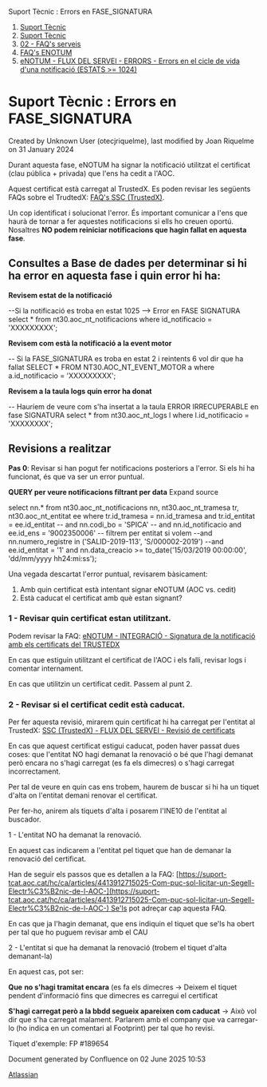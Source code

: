 Suport Tècnic : Errors en FASE\_SIGNATURA  

1.  [Suport Tècnic](index.html)
2.  [Suport Tècnic](13893782.html)
3.  [02 - FAQ's serveis](26313393.html)
4.  [FAQ's ENOTUM](28705561.html)
5.  [eNOTUM - FLUX DEL SERVEI - ERRORS - Errors en el cicle de vida d'una notificació (ESTATS >= 1024)](36340658.html)

Suport Tècnic : Errors en FASE\_SIGNATURA
=========================================

Created by Unknown User (otecjriquelme), last modified by Joan Riquelme on 31 January 2024

Durant aquesta fase, eNOTUM ha signar la notificació utilitzat el certificat (clau pública + privada) que l'ens ha cedit a l'AOC.

Aquest certificat està carregat al TrustedX. Es poden revisar les següents FAQs sobre el TrudtedX: [FAQ's SSC (TrustedX)](28705605.html).

  

Un cop identificat i solucionat l'error. És important comunicar a l'ens que haurà de tornar a fer aquestes notificacions si ells ho creuen oportú. Nosaltres **NO podem reiniciar notificacions que hagin fallat en aquesta fase**.

Consultes a Base de dades per determinar si hi ha error en aquesta fase i quin error hi ha:
-------------------------------------------------------------------------------------------

  

**Revisem estat de la notificació**

\--Si la notificació es troba en estat 1025 --> Error en FASE SIGNATURA
select \*
from nt30.aoc\_nt\_notificacions
where id\_notificacio = 'XXXXXXXXX';

**Revisem com està la notificació a la event motor**

\-- Si la FASE\_SIGNATURA es troba en estat 2 i reintents 6 vol dir que ha fallat
SELECT \*
FROM NT30.AOC\_NT\_EVENT\_MOTOR a
where a.id\_notificacio = 'XXXXXXXXX';

**Revisem a la taula logs quin error ha donat**

\-- Hauríem de veure com s'ha insertat a la taula ERROR IRRECUPERABLE en fase SIGNATURA
select \*
from nt30.aoc\_nt\_logs l
where l.id\_notificacio = 'XXXXXXXX';

  
Revisions a realitzar
------------------------

**Pas 0**: Revisar si han pogut fer notificacions posteriors a l'error. Si els hi ha funcionat, és que va ser un error puntual.

**QUERY per veure notificacions filtrant per data** Expand source

select nn.\*
  from nt30.aoc\_nt\_notificacions nn,
       nt30.aoc\_nt\_tramesa       tr,
       nt30.aoc\_nt\_entitat       ee
 where tr.id\_tramesa = nn.id\_tramesa
   and tr.id\_entitat = ee.id\_entitat
  -- and nn.codi\_bo = 'SPICA'
   -- and nn.id\_notificacio
  and ee.id\_ens = '9002350006' -- filtrem per entitat si volem
   --and nn.numero\_registre in ('SALID-2019-113', 'S/000002-2019')
      --and ee.id\_entitat = '1'
   and nn.data\_creacio >=
       to\_date('15/03/2019 00:00:00', 'dd/mm/yyyy hh24:mi:ss');

  

Una vegada descartat l'error puntual, revisarem bàsicament:

1.  Amb quin certificat està intentant signar eNOTUM (AOC vs. cedit)
2.  Està caducat el certificat amb què estan signant?

### 1 - Revisar quin certificat estan utilitzant.

Podem revisar la FAQ: [eNOTUM - INTEGRACIÓ - Signatura de la notificació amb els certificats del TRUSTEDX](26313373.html)

En cas que estiguin utilitzant el certificat de l'AOC i els falli, revisar logs i comentar internament.

En cas que utilitzin un certificat cedit. Passem al punt 2.

### 2 - Revisar si el certificat cedit està caducat.

Per fer aquesta revisió, mirarem quin certificat hi ha carregat per l'entitat al TrustedX: [SSC (TrustedX) - FLUX DEL SERVEI - Revisió de certificats](26313660.html)

En cas que aquest certificat estigui caducat, poden haver passat dues coses: que l'entitat NO hagi demanat la renovació o bé que l'hagi demanat però encara no s'hagi carregat (es fa els dimecres) o s'hagi carregat incorrectament.

Per tal de veure en quin cas ens trobem, haurem de buscar si hi ha un tiquet d'alta on l'entitat demani renovar el certificat.

Per fer-ho, anirem als tiquets d'alta i posarem l'INE10 de l'entitat al buscador.

  

1 - L'entitat NO ha demanat la renovació.

En aquest cas indicarem a l'entitat pel tiquet que han de demanar la renovació del certificat.

Han de seguir els passos que es detallen a la FAQ: [https://suport-tcat.aoc.cat/hc/ca/articles/4413912715025-Com-puc-sol-licitar-un-Segell-Electr%C3%B2nic-de-l-AOC-](https://suport-tcat.aoc.cat/hc/ca/articles/4413912715025-Com-puc-sol-licitar-un-Segell-Electr%C3%B2nic-de-l-AOC-) Se'ls pot adreçar cap aquesta FAQ.

En cas que ja l'hagin demanat, que ens indiquin el tiquet que se'ls ha obert per tal que ho puguem revisar amb el CAU

  

2 - L'entitat si que ha demanat la renovació (trobem el tiquet d'alta demanant-la)

En aquest cas, pot ser:

**Que** **no s'hagi tramitat encara** (es fa els dimecres → Deixem el tiquet pendent d'informació fins que dimecres es carregui el certificat

**S'hagi carregat però a la bbdd segueix apareixen com caducat** → Això vol dir que s'ha carregat malament. Parlarem amb el company que va carregar-lo (ho indica en un comentari al Footprint) per tal que ho revisi.

Tiquet d'exemple: FP #189654

Document generated by Confluence on 02 June 2025 10:53

[Atlassian](http://www.atlassian.com/)